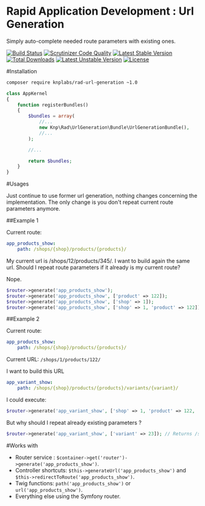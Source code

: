 Rapid Application Development : Url Generation
==============================================
Simply auto-complete needed route parameters with existing ones.

[![Build Status](https://travis-ci.org/KnpLabs/rad-url-generation.svg)](https://travis-ci.org/KnpLabs/rad-url-generation)
[![Scrutinizer Code Quality](https://scrutinizer-ci.com/g/KnpLabs/rad-url-generation/badges/quality-score.png?b=master)](https://scrutinizer-ci.com/g/KnpLabs/rad-url-generation/?branch=master)
[![Latest Stable Version](https://poser.pugx.org/knplabs/rad-url-generation/v/stable.svg)](https://packagist.org/packages/knplabs/rad-url-generation) [![Total Downloads](https://poser.pugx.org/knplabs/rad-url-generation/downloads.svg)](https://packagist.org/packages/knplabs/rad-url-generation) [![Latest Unstable Version](https://poser.pugx.org/knplabs/rad-url-generation/v/unstable.svg)](https://packagist.org/packages/knplabs/rad-url-generation) [![License](https://poser.pugx.org/knplabs/rad-url-generation/license.svg)](https://packagist.org/packages/knplabs/rad-url-generation)

#Installation

```bash
composer require knplabs/rad-url-generation ~1.0
```

```php
class AppKernel
{
    function registerBundles()
    {
        $bundles = array(
            //...
            new Knp\Rad\UrlGeneration\Bundle\UrlGenerationBundle(),
            //...
        );

        //...

        return $bundles;
    }
}
```

#Usages

Just continue to use former url generation, nothing changes concerning the implementation. The only change is you don't repeat current route parameters anymore.

##Example 1

Current route:
```yml
app_products_show:
    path: /shops/{shop}/products/{products}/
```

My current url is /shops/12/products/345/. I want to build again the same url. Should I repeat route parameters if it already is my current route?

Nope.
```php
$router->generate('app_products_show');                                  // Returns /shops/12/products/345/
$router->generate('app_products_show', ['product' => 122]);              // Returns /shops/12/products/122/
$router->generate('app_products_show', ['shop' => 1]);                   // Returns /shops/1/products/345/
$router->generate('app_products_show', ['shop' => 1, 'product' => 122]); // Returns /shops/1/products/122/
```

##Example 2

Current route:
```yml
app_products_show:
    path: /shops/{shop}/products/{products}/
```
Current URL: `/shops/1/products/122/`

I want to build this URL
```yml
app_variant_show:
    path: /shops/{shop}/products/{products}/variants/{variant}/
```

I could execute:
```php
$router->generate('app_variant_show', ['shop' => 1, 'product' => 122, 'variant' => 23]); // Returns /shops/1/products/122/variants/23/
```

But why should I repeat already existing parameters ?
```php
$router->generate('app_variant_show', ['variant' => 23]); // Returns /shops/1/products/122/variants/23/
```

#Works with

- Router service : `$container->get('router')->generate('app_products_show')`.
- Controller shortcuts: `$this->generateUrl('app_products_show')` and `$this->redirectToRoute('app_products_show')`.
- Twig functions: `path('app_products_show')` or `url('app_products_show')`.
- Everything else using the Symfony router.

